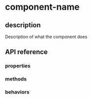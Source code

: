 # component-name

## description
Description of what the component does

## API reference
### properties
### methods
### behaviors